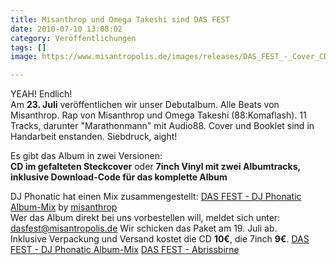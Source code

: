 ```yaml
---
title: Misanthrop und Omega Takeshi sind DAS FEST
date: 2010-07-10 13:08:02
category: Veröffentlichungen
tags: []
image: https://www.misantropolis.de/images/releases/DAS_FEST_-_Cover_CD.jpg

---
```


YEAH! Endlich!  
Am **23. Juli** veröffentlichen wir unser Debutalbum.
Alle Beats von Misanthrop.
Rap von Misanthrop und Omega Takeshi (88:Komaflash). 
11 Tracks, darunter "Marathonmann" mit Audio88.
Cover und Booklet sind in Handarbeit enstanden. Siebdruck, aight!  

 
Es gibt das Album in zwei Versionen:  
**CD im gefalteten Steckcover**
oder
**7inch Vinyl mit zwei Albumtracks, inklusive Download-Code für das komplette Album**
 
DJ Phonatic hat einen Mix zusammengestellt: [DAS FEST - DJ Phonatic Album-Mix](http://soundcloud.com/misanthrop/djphonatic-a-tribe-called-fest) by [misanthrop](http://soundcloud.com/misanthrop)  
Wer das Album direkt bei uns vorbestellen will, meldet sich unter:
[dasfest@misantropolis.de](mailto:dasfest@misantropolis.de)
Wir schicken das Paket am 19. Juli ab.  
Inklusive Verpackung und Versand kostet die CD **10€**, die 7inch **9€**.
[DAS FEST - DJ Phonatic Album-Mix](http://soundcloud.com/misanthrop/djphonatic-a-tribe-called-fest)
[DAS FEST - Abrissbirne](http://www.misantropolis.de/wp-content/uploads/2010/07/DAS_FEST_-_Abrissbirne.mp3)
